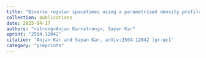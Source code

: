 ```yaml
---
title: "Diverse regular spacetimes using a parametrised density profile"
collection: publications
date: 2025-04-17
authors: "<strong>Anjan Kar<strong>, Sayan Kar"
eprint: "2504.12042"
citation: 'Anjan Kar and Sayan Kar, arXiv:2504.12042 [gr-qc]'
category: "preprints"
---
```

